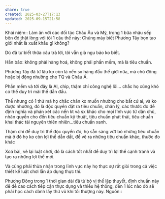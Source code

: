 ```yaml
---
share: true
created: 2025-03-27T17:13
updated: 2025-09-15T21:58
---
```

Khái niệm:: 
Làm ăn với các đối tác Châu Âu và Mỹ, trong 1 bữa nhậu sếp bên đó thật lòng với tôi 1 câu thế này: Chúng mày biết Phương Tây bọn tao giỏi nhất là xuất khẩu gì không?

Dù đã tự biết thừa câu trả lời, tôi vẫn giả ngu bảo ko biết.

Hắn bảo: không phải hàng hoá, không phải phần mềm, mà là tiêu chuẩn.

Phương Tây đã từ lâu ko còn là nền sx hàng đầu thế giới nữa, mà chủ động hoặc bị động nhường cho TQ và Châu Á.

Phần mềm và tới đây là AI, chip, thậm chí công nghệ lõi... chắc họ cũng khó có thể duy trì mãi thế dẫn đầu.

Thế nhưng có 1 thứ mà họ chắc chắn ko muốn nhường cho bất cứ ai, và ko được nhường, đó là độc quyền đặt ra tiêu chuẩn, chân lý, các thước đo để định nghĩa và phán xét các nền kt và sx khác cho mọi lĩnh vực từ dân chủ, nhân quyền cho đến tiêu chuẩn kỹ thuật, tiêu chuẩn phát thải, tiêu chuẩn khai thác tài nguyên thiên nhiên...tiêu chuẩn xanh.

Thậm chí để duy trì thế độc quyền đó, họ sẵn sàng vứt bỏ những tiêu chuẩn mà ở đó họ ko còn lợi thế dẫn dắt, để vẽ ra những tiêu chuẩn khác, thước đo khác

Xoá bài, vẽ lại luật chơi, đó là cách tốt nhất để duy trì lợi thế cạnh tranh và tạo ra những lợi thế mới.

Và cũng phải thừa nhận trong lĩnh vực này họ thực sự rất giỏi trong cả việc thiết kế luật chơi lẫn áp dụng thực thi.

Phương Đông trong 1 thời gian dài đã từ bỏ vị thế lập thuyết, định chuẩn này để đề cao cách tiếp cận thực dụng và thiếu hệ thống, đến 1 lúc nào đó sẽ phải học cách dành lấy thứ vũ khí tối thượng này.
Nguồn:: 